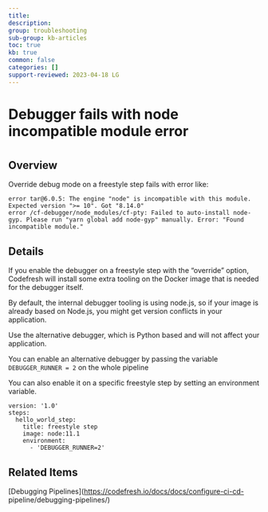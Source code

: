 ```yaml
---
title: 
description: 
group: troubleshooting
sub-group: kb-articles
toc: true
kb: true
common: false
categories: []
support-reviewed: 2023-04-18 LG
---
```


# Debugger fails with node incompatible module error

#

## Overview

Override debug mode on a freestyle step fails with error like:

    
    
    error tar@6.0.5: The engine "node" is incompatible with this module. Expected version ">= 10". Got "8.14.0"
    error /cf-debugger/node_modules/cf-pty: Failed to auto-install node-gyp. Please run "yarn global add node-gyp" manually. Error: "Found incompatible module."
    

## Details

If you enable the debugger on a freestyle step with the “override” option,
Codefresh will install some extra tooling on the Docker image that is needed
for the debugger itself.

By default, the internal debugger tooling is using node.js, so if your image
is already based on Node.js, you might get version conflicts in your
application.

Use the alternative debugger, which is Python based and will not affect your
application.

You can enable an alternative debugger by passing the variable
`DEBUGGER_RUNNER = 2` on the whole pipeline

You can also enable it on a specific freestyle step by setting an environment
variable.

    
    
    version: '1.0'
    steps:
      hello_world_step:
        title: freestyle step
        image: node:11.1
        environment:
          - 'DEBUGGER_RUNNER=2'
    

## Related Items

[Debugging Pipelines](https://codefresh.io/docs/docs/configure-ci-cd-
pipeline/debugging-pipelines/)

